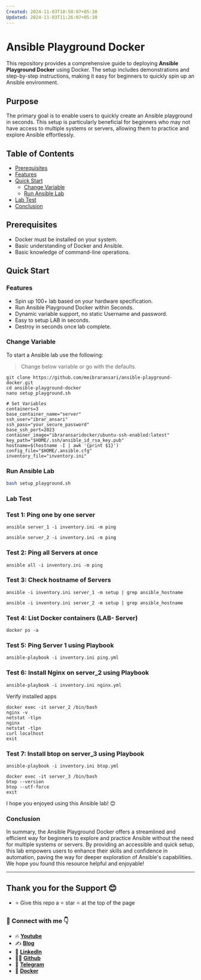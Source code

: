 ```yaml
---
Created: 2024-11-03T10:58:07+05:30
Updated: 2024-11-03T11:26:07+05:30
---
```

# Ansible Playground Docker 
This repository provides a comprehensive guide to deploying **Ansible Playground Docker** using Docker. The setup includes demonstrations and step-by-step instructions, making it easy for beginners to quickly spin up an Ansible environment.
## Purpose

The primary goal is to enable users to quickly create an Ansible playground in seconds. This setup is particularly beneficial for beginners who may not have access to multiple systems or servers, allowing them to practice and explore Ansible effortlessly.

## Table of Contents

- [Prerequisites](#prerequisites)
- [Features](#Features)
- [Quick Start](#quick-start)
	- [Change Variable](#Change-Variable)
	- [Run Ansible Lab](#Run-Ansible-Lab)
- [Lab Test](#Lab-Test)
- [Conclusion](#Conclusion)

## Prerequisites
- Docker must be installed on your system.
- Basic understanding of Docker and Ansible.
- Basic knowledge of command-line operations.
## Quick Start
### Features
- Spin up 100+ lab based on your hardware specification.
- Run Ansible Playground Docker within Seconds.
- Dynamic variable support, no static Username and password.
- Easy to setup LAB in seconds.
- Destroy in seconds once lab complete.
### Change Variable

To start a Ansible lab use the following:
> Change below variable or go with the defaults.
```
git clone https://github.com/meibraransari/ansible-playground-docker.git
cd ansible-playground-docker
nano setup_playground.sh
```


```
# Set Variables
containers=3
base_container_name="server"
ssh_user="ibrar_ansari"
ssh_pass="your_secure_password"
base_ssh_port=2023
container_image="ibraransaridocker/ubuntu-ssh-enabled:latest"
key_path="$HOME/.ssh/ansible_id_rsa_key.pub"
hostname=$(hostname -I | awk '{print $1}')
config_file="$HOME/.ansible.cfg"
inventory_file="inventory.ini"
```

### Run Ansible Lab
```sh
bash setup_playground.sh
```
### Lab Test

### Test 1: Ping one by one server
```
ansible server_1 -i inventory.ini -m ping
```

```
ansible server_2 -i inventory.ini -m ping
```

### Test 2: Ping all Servers at once
```
ansible all -i inventory.ini -m ping
```

### Test 3: Check hostname of Servers

```
ansible -i inventory.ini server_1 -m setup | grep ansible_hostname
```
```
ansible -i inventory.ini server_2 -m setup | grep ansible_hostname
```

### Test 4: List Docker containers (LAB- Server)
```
docker ps -a
```

### Test 5: Ping Server 1 using Playbook
```
ansible-playbook -i inventory.ini ping.yml
```

### Test 6: Install Nginx on server_2 using Playbook
```
ansible-playbook -i inventory.ini nginx.yml
```

Verify installed apps
```
docker exec -it server_2 /bin/bash
nginx -v
netstat -tlpn
nginx 
netstat -tlpn
curl localhost
exit
```

### Test 7: Install btop on server_3 using Playbook
```
ansible-playbook -i inventory.ini btop.yml
```

```
docker exec -it server_3 /bin/bash
btop --version
btop --utf-force
exit
```


I hope you enjoyed using this Ansible lab! 😊
### Conclusion
In summary, the Ansible Playground Docker offers a streamlined and efficient way for beginners to explore and practice Ansible without the need for multiple systems or servers. By providing an accessible and quick setup, this lab empowers users to enhance their skills and confidence in automation, paving the way for deeper exploration of Ansible's capabilities. We hope you found this resource helpful and enjoyable!

---
## Thank you for the Support 😊
- ⭐ Give this repo a ⭐ star ⭐ at the top of the page
### 💼 Connect with me 👇

- 🔥 [**Youtube**](https://www.youtube.com/@DevOpsinAction?sub_confirmation=1)
- ✍ [**Blog**](https://ibraransari.blogspot.com/)
- 💼 [**LinkedIn**](https://www.linkedin.com/in/ansariibrar/)
- 👨‍💻 [**Github**](https://github.com/meibraransari?tab=repositories)
- 💬 [**Telegram**](https://t.me/DevOpsinActionTelegram)
- 🐳 [**Docker**](https://hub.docker.com/u/ibraransaridocker)